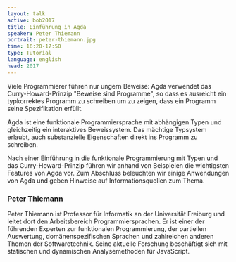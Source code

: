 ```yaml
---
layout: talk
active: bob2017
title: Einführung in Agda
speaker: Peter Thiemann
portrait: peter-thiemann.jpg
time: 16:20-17:50
type: Tutorial
language: english
head: 2017
---
```


Viele Programmierer führen nur ungern Beweise: Agda verwendet das
Curry-Howard-Prinzip "Beweise sind Programme", so dass es ausreicht
ein typkorrektes Programm zu schreiben um zu zeigen, dass ein Programm
seine Spezifikation erfüllt.

Agda ist eine funktionale Programmiersprache mit abhängigen Typen und
gleichzeitig ein interaktives Beweissystem.  Das mächtige Typsystem
erlaubt, auch substanzielle Eigenschaften direkt ins Programm zu schreiben.

Nach einer Einführung in die funktionale Programmierung mit Typen und
das Curry-Howard-Prinzip führen wir anhand von Beispielen die
wichtigsten Features von Agda vor. Zum Abschluss beleuchten wir einige
Anwendungen von Agda und geben Hinweise auf Informationsquellen zum
Thema.

### Peter Thiemann

Peter Thiemann ist Professor für Informatik an der Universität
Freiburg und leitet dort den Arbeitsbereich Programmiersprachen.  Er
ist einer der führenden Experten zur funktionalen Programmierung, der
partiellen Auswertung, domänenspezifischen Sprachen und zahlreichen
anderen Themen der Softwaretechnik.  Seine aktuelle Forschung
beschäftigt sich mit statischen und dynamischen Analysemethoden für
JavaScript.

